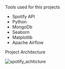 Tools used for this projects

* Spotify API
* Python
* MongoDb
* Seaborn
* Matplotlib
* Apache Airflow


Project Architecture

![spotify_achticture](https://user-images.githubusercontent.com/69304233/211586241-3d879985-6499-43bd-969c-6654bd578b78.png)

